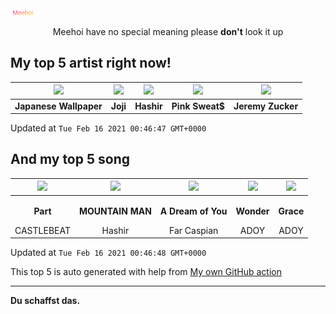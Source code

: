 [![Meehoi Logo](https://github.com/beam41/beam41/raw/master/mh.svg)](http://my.meehoi.me/)
<p align="center">Meehoi have no special meaning please <b>don't</b> look it up</p>

## My top 5 artist right now!
<!-- table start -->
|<img src="https://i.scdn.co/image/be26a3769c1521d94e38a1515148216777093954">|<img src="https://i.scdn.co/image/50c504c91a2ccd2b5f39837e6261463267b858a2">|<img src="https://i.scdn.co/image/499751f23c3a5add34c43d74148125e34b26d796">|<img src="https://i.scdn.co/image/b9006fdddd1537877c3d104c525edbb5a608f58d">|<img src="https://i.scdn.co/image/2f11b50c3288556df7e9d991402b80ba079c85f1">|
| :---: | :---: | :---: | :---: | :---: |
|<b>Japanese Wallpaper</b>|<b>Joji</b>|<b>Hashir</b>|<b>Pink Sweat$</b>|<b>Jeremy Zucker</b>|

Updated at `Tue Feb 16 2021 00:46:47 GMT+0000`
<!-- table end -->

## And my top 5 song
<!-- table song start -->
|<img src="https://i.scdn.co/image/ab67616d00001e0287edab62a48772ccc1892810">|<img src="https://i.scdn.co/image/ab67616d00001e0239de100539d8acde526844c3">|<img src="https://i.scdn.co/image/ab67616d00001e0265f5361e73ed955d6b5e4be5">|<img src="https://i.scdn.co/image/ab67616d00001e0286dec818dcf0b4bfd72f0d7e">|<img src="https://i.scdn.co/image/ab67616d00001e02f9f9a2c27a21c3df41c30c8a">|
| :---: | :---: | :---: | :---: | :---: |
|<p><b>Part</b></p> CASTLEBEAT|<p><b>MOUNTAIN MAN</b></p> Hashir|<p><b>A Dream of You</b></p> Far Caspian|<p><b>Wonder</b></p> ADOY|<p><b>Grace</b></p> ADOY|

Updated at `Tue Feb 16 2021 00:46:48 GMT+0000`
<!-- table song end -->

This top 5 is auto generated with help from [My own GitHub action](https://github.com/beam41/spotify-listening)

---

**Du schaffst das.**